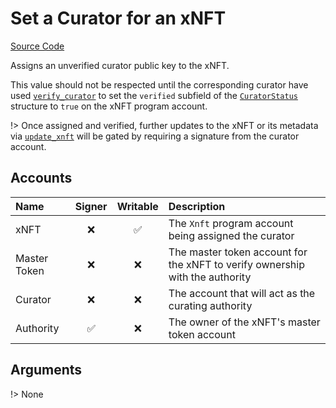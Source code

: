 # Set a Curator for an xNFT

[Source Code](https://github.com/coral-xyz/xnft/blob/master/programs/xnft/src/instructions/set_curator.rs)

Assigns an unverified curator public key to the xNFT.

This value should not be respected until the corresponding curator have used [`verify_curator`](/instructions/verify-curator.md) to set the `verified` subfield of the [`CuratorStatus`](/state/auxiliary.md) structure to `true` on the xNFT program account.

!> Once assigned and verified, further updates to the xNFT or its metadata via [`update_xnft`](/instructions/update-an-xnft.md) will be gated by requiring a signature from the curator account.

## Accounts

| Name         | Signer | Writable | Description                                                                  |
| :----------- | :----: | :------: | :--------------------------------------------------------------------------- |
| xNFT         |   ❌   |    ✅    | The `Xnft` program account being assigned the curator                        |
| Master Token |   ❌   |    ❌    | The master token account for the xNFT to verify ownership with the authority |
| Curator      |   ❌   |    ❌    | The account that will act as the curating authority                          |
| Authority    |   ✅   |    ❌    | The owner of the xNFT's master token account                                 |

## Arguments

!> None
